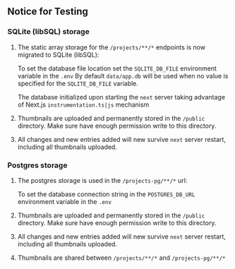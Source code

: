 ## Notice for  Testing

### SQLite (libSQL) storage

1. The static array storage for the `/projects/**/*` endpoints is now migrated to SQLite (libSQL):

   To set the database file location set the `SQLITE_DB_FILE` environment variable in the `.env`
   By default `data/app.db` will be used when no value is specified for the `SQLITE_DB_FILE` variable.

   The database initialized upon starting the `next` server taking advantage of Next.js `instrumentation.ts|js` mechanism

2. Thumbnails are uploaded and permanently stored in the `/public` directory. Make sure have enough permission write to this directory.

3. All changes and new entries added will new survive `next` server restart, including all thumbnails uploaded.
 
### Postgres storage

1. The postgres storage is used in the `/projects-pg/**/*` url:

   To set the database connection string in the `POSTGRES_DB_URL` environment variable in the `.env`
   
2. Thumbnails are uploaded and permanently stored in the `/public` directory. Make sure have enough permission write to this directory.

3. All changes and new entries added will new survive `next` server restart, including all thumbnails uploaded.

4. Thumbnails are shared between `/projects/**/*` and `/projects-pg/**/*`
